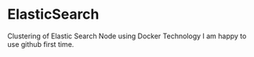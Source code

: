 # ElasticSearch
Clustering of Elastic Search Node using Docker Technology
I am happy to use github first time.

